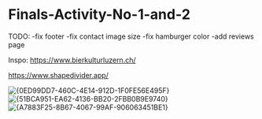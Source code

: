 # Finals-Activity-No-1-and-2

TODO:
-fix footer
-fix contact image size
-fix hamburger color
-add reviews page

Inspo: https://www.bierkulturluzern.ch/

https://www.shapedivider.app/

![{0ED99DD7-460C-4E14-912D-1F0FE56E495F}](https://github.com/user-attachments/assets/6b3c5c44-afde-46ff-b434-050eaa38ef38)
![{51BCA951-EA62-4136-BB20-2FBB0B9E9740}](https://github.com/user-attachments/assets/83de343d-42f8-4ca4-990e-c1658561b182)
![{A7883F25-8B67-4067-99AF-906063451BE1}](https://github.com/user-attachments/assets/caf24397-0cd5-4003-a840-ac4716656726)

